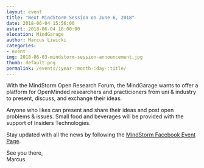 ```yaml
---
layout: event
title: "Next MindStorm Session on June 6, 2018"
date: 2018-06-04 15:56:00
estart: 2018-06-04 18:00:00
elocation: MindGarage
author: Marcus Liwicki
categories:
- event
img: 2018-06-03-mindstorm-session-announcement.jpg
thumb: default.png
permalink: /events/:year-:month-:day-:title/
---
```


With the MindStorm Open Research Forum, the MindGarage wants to offer a platform for OpenMinded researchers and practicioners from uni & industry to present, discuss, and exchange their ideas.

Anyone who likes can present and share their ideas and post open problems & issues. Small food and beverages will be provided with the support of Insiders Technologies.

Stay updated with all the news by following the [MindStorm Facebook Event Page](https://www.facebook.com/events/346701135850291/).

See you there, <br>
Marcus

